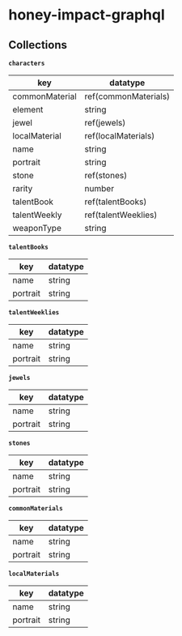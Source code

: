 # honey-impact-graphql

## Collections

**`characters`**

key | datatype
--- | ---
commonMaterial | ref(commonMaterials)
element | string
jewel | ref(jewels)
localMaterial | ref(localMaterials)
name | string
portrait | string
stone | ref(stones)
rarity | number
talentBook | ref(talentBooks)
talentWeekly | ref(talentWeeklies)
weaponType | string

**`talentBooks`**

key | datatype
--- | ---
name | string
portrait | string

**`talentWeeklies`**

key | datatype
--- | ---
name | string
portrait | string

**`jewels`**

key | datatype
--- | ---
name | string
portrait | string

**`stones`**

key | datatype
--- | ---
name | string
portrait | string

**`commonMaterials`**

key | datatype
--- | ---
name | string
portrait | string

**`localMaterials`**

key | datatype
--- | ---
name | string
portrait | string
